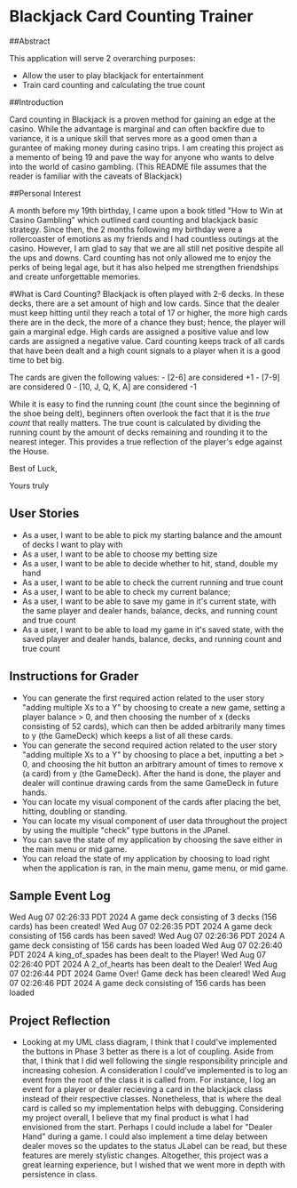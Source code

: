 # Blackjack Card Counting Trainer

##Abstract

This application will serve 2 overarching purposes: 
- Allow the user to play blackjack for entertainment 
- Train card counting and calculating the true count

##Introduction

Card counting in Blackjack is a proven method for gaining an edge at the casino. While the advantage is marginal and can often backfire due to variance, it is a unique skill that serves more as a good omen than a gurantee of making money during casino trips. I am creating this project as a memento of being 19 and pave the way for anyone who wants to delve into the world of casino gambling. (This README file assumes that the reader is familiar with the caveats of Blackjack)

##Personal Interest

A month before my 19th birthday, I came upon a book titled "How to Win at Casino Gambling" which outlined card counting and blackjack basic strategy. Since then, the 2 months following my birthday were a rollercoaster of emotions as my friends and I had countless outings at the casino. However, I am glad to say that we are all still net positive despite all the ups and downs. Card counting has not only allowed me to enjoy the perks of being legal age, but it has also helped me strengthen friendships and create unforgettable memories.

#What is Card Counting?
Blackjack is often played with 2-6 decks. In these decks, there are a set amount of high and low cards. Since that the dealer must keep hitting until they reach a total of 17 or higher, the more high cards there are in the deck, the more of a chance they bust; hence, the player will gain a marginal edge. High cards are assigned a positive value and low cards are assigned a negative value. Card counting keeps track of all cards that have been dealt and a high count signals to a player when it is a good time to bet big.

The cards are given the following values: - [2-6] are considered +1 - [7-9] are considered 0 - [10, J, Q, K, A] are considered -1

While it is easy to find the running count (the count since the beginning of the shoe being delt), beginners often overlook the fact that it is the _true count_ that really matters. The true count is calculated by dividing the running count by the amount of decks remaining and rounding it to the nearest integer. This provides a true reflection of the player's edge against the House.

Best of Luck,

Yours truly

## User Stories

- As a user, I want to be able to pick my starting balance and the amount of decks I want to play with
- As a user, I want to be able to choose my betting size
- As a user, I want to be able to decide whether to hit, stand, double my hand
- As a user, I want to be able to check the current running and true count
- As a user, I want to be able to check my current balance;
- As a user, I want to be able to save my game in it's current state, with the same player and dealer hands, balance, decks, and running count and true count
- As a user, I want to be able to load my game in it's saved state, with the saved player and dealer hands, balance, decks, and running count and true count

## Instructions for Grader

- You can generate the first required action related to the user story "adding multiple Xs to a Y" by choosing to create a new game, setting a player balance > 0, and then choosing the number of x (decks consisting of 52 cards), which can then be added arbitrarily many times to y (the GameDeck) which keeps a list of all these cards.
- You can generate the second required action related to the user story "adding multiple Xs to a Y" by choosing to place a bet, inputting a bet > 0, and choosing the hit button an arbitrary amount of times to remove x (a card) from y (the GameDeck). After the hand is done, the player and dealer will continue drawing cards from the same GameDeck in future hands.
- You can locate my visual component of the cards after placing the bet, hitting, doubling or standing.
- You can locate my visual component of user data throughout the project by using the multiple "check" type buttons in the JPanel.
- You can save the state of my application by choosing the save either in the main menu or mid game.
- You can reload the state of my application by choosing to load right when the application is ran, in the main menu, game menu, or mid game.

## Sample Event Log

Wed Aug 07 02:26:33 PDT 2024
A game deck consisting of 3 decks (156 cards) has been created!
Wed Aug 07 02:26:35 PDT 2024
A game deck consisting of 156 cards has been saved!
Wed Aug 07 02:26:36 PDT 2024
A game deck consisting of 156 cards has been loaded
Wed Aug 07 02:26:40 PDT 2024
A king_of_spades has been dealt to the Player!
Wed Aug 07 02:26:40 PDT 2024
A 2_of_hearts has been dealt to the Dealer!
Wed Aug 07 02:26:44 PDT 2024
Game Over! Game deck has been cleared!
Wed Aug 07 02:26:46 PDT 2024
A game deck consisting of 156 cards has been loaded

## Project Reflection

- Looking at my UML class diagram, I think that I could've implemented the buttons in Phase 3 better as there is a lot of coupling. Aside from that, I think that I did well following the single responsibility principle and increasing cohesion. A consideration I could've implemented is to log an event from the root of the class it is called from. For instance, I log an event for a player or dealer recieving a card in the blackjack class instead of their respective classes. Nonetheless, that is where the deal card is called so my implementation helps with debugging. Considering my project overall, I believe that my final product is what I had envisioned from the start. Perhaps I could include a label for "Dealer Hand" during a game. I could also implement a time delay between dealer moves so the updates to the status JLabel can be read, but these features are merely stylistic changes. Altogether, this project was a great learning experience, but I wished that we went more in depth with persistence in class.
